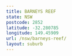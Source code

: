 ```yaml
---
title: BARNEYS REEF
state: NSW
postcode: 2852
latitude: -32.280785
longitude: 149.45909
url: /nsw/barneys-reef/
layout: suburb
---
```

